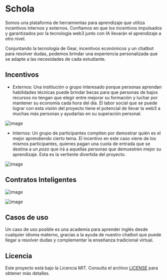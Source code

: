 # Schola

Somos una plataforma de herramientas para aprendizaje que utiliza incentivos internos y externos. Confiamos en que los incentivos impulsados ​​y garantizados por la tecnología web3 junto con IA llevarán el aprendizaje a otro nivel.

Conjuntando la tecnología de Gear, incentivos económicos y un chatbot para resolver dudas, podemos brindar una experiencia personalizada que se adapte a las necesidades de cada estudiante.

## Incentivos
- Externos: Una institución o grupo interesado porque personas aprendan habilidades técnicas puede brindar becas para que personas de bajos recursos no tengan que elegir entre mejorar su formación y luchar por mantener su economía cada hora del día. El labor social que se puede lograr con esta visión del proyecto tiene el potencial de llevar la web3 a muchas más personas y ayudarlas en su superación personal.

![image](https://github.com/Arikabz/5MayHack/assets/81389205/4dbd0e32-f064-415c-8965-0ccd479eaeb9)

- Internos: Un grupo de participantes compiten por demostrar quién es el mejor aprendiendo cierto tema. El incentivo en este caso viene de los mismos participantes, quienes pagan una cuota de entrada que se destina a un *pozo* que irá a aquellas personas que demuestren mejor su aprendizaje. Esta es la vertiente divertida del proyecto.

![image](https://github.com/Arikabz/5MayHack/assets/81389205/e2853665-44a1-406a-8edb-9371600f009f)

## Contratos Inteligentes
![image](https://github.com/Arikabz/5MayHack/assets/81389205/fb9e2aa8-e4bb-403b-bd82-8165d292475f)

![image](https://github.com/Arikabz/5MayHack/assets/81389205/5384b4bc-2902-464b-bf4d-3424569a10f6)



## Casos de uso
Un caso de uso posible es una academia para aprender inglés desde cualquier idioma materno, gracias a la ayuda de nuestro chatbot que puede llegar a resolver dudas y complementar la enseñanza tradicional virtual.



## Licencia

Este proyecto está bajo la Licencia MIT. Consulta el archivo [LICENSE](./LICENSE) para obtener más detalles.
